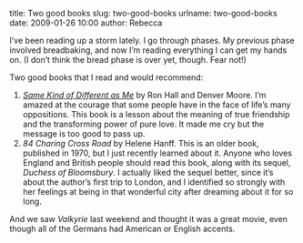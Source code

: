 title: Two good books
slug: two-good-books
urlname: two-good-books
date: 2009-01-26 10:00
author: Rebecca

I&#x02bc;ve been reading up a storm lately. I go through phases. My previous
phase involved breadbaking, and now I&#x02bc;m reading everything I can get my
hands on. (I don&#x02bc;t think the bread phase is over yet, though. Fear not!)

Two good books that I read and would recommend:

1. [_Same Kind of Different as Me_][a] by Ron Hall and Denver Moore. I&#x02bc;m
   amazed at the courage that some people have in the face of life&#x02bc;s many
   oppositions. This book is a lesson about the meaning of true friendship and
   the transforming power of pure love. It made me cry but the message is too
   good to pass up.
2. _84 Charing Cross Road_ by Helene Hanff. This is an older book, published in
   1970, but I just recently learned about it. Anyone who loves England and
   British people should read this book, along with its sequel, _Duchess of
   Bloomsbury_. I actually liked the sequel better, since it&#x02bc;s about the
   author&#x02bc;s first trip to London, and I identified so strongly with her
   feelings at being in that wonderful city after dreaming about it for so long.

And we saw _Valkyrie_ last weekend and thought it was a great movie, even though
all of the Germans had American or English accents.

[a]: https://www.samekindofdifferentasme.com/
